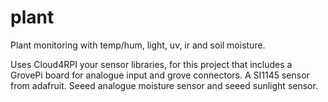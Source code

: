 # plant
Plant monitoring with temp/hum, light, uv, ir and soil moisture. 

Uses Cloud4RPI
your sensor libraries, for this project that includes a GrovePi board for analogue input and grove connectors. A SI1145 sensor from adafruit. Seeed analogue moisture sensor and seeed sunlight sensor.
